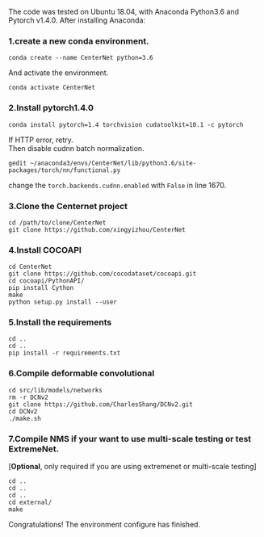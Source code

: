 <p>The code was tested on Ubuntu 18.04, with Anaconda Python3.6 and Pytorch v1.4.0. After installing Anaconda:  </p>
<h3>1.create a new conda environment.  </h3>
<pre><code>conda create --name CenterNet python=3.6  
</code></pre>
<p>    And activate the environment.  </p>
<pre><code>conda activate CenterNet
</code></pre>
<h3>2.Install pytorch1.4.0  </h3>
<pre><code>conda install pytorch=1.4 torchvision cudatoolkit=10.1 -c pytorch  
</code></pre>
<p>    If HTTP error, retry.<br/>    Then disable cudnn batch normalization.  </p>
<pre><code>gedit ~/anaconda3/envs/CenterNet/lib/python3.6/site-packages/torch/nn/functional.py  
</code></pre>
<p>    change the <code>torch.backends.cudnn.enabled</code> with <code>False</code> in line 1670.  </p>
<h3>3.Clone the Centernet project  </h3>
<pre><code>cd /path/to/clone/CenterNet  
git clone https://github.com/xingyizhou/CenterNet  
</code></pre>
<h3>4.Install COCOAPI  </h3>
<pre><code>cd CenterNet  
git clone https://github.com/cocodataset/cocoapi.git  
cd cocoapi/PythonAPI/  
pip install Cython  
make  
python setup.py install --user  
</code></pre>
<h3>5.Install the requirements  </h3>
<pre><code>cd ..
cd ..
pip install -r requirements.txt
</code></pre>
<h3>6.Compile deformable convolutional  </h3>
<pre><code>cd src/lib/models/networks
rm -r DCNv2
git clone https://github.com/CharlesShang/DCNv2.git
cd DCNv2
./make.sh
</code></pre>
<h3>7.Compile NMS if your want to use multi-scale testing or test ExtremeNet.  </h3>
<p>[<strong>Optional</strong>, only required if you are using extremenet or multi-scale testing] </p>
<pre><code>cd ..
cd ..
cd ..
cd external/
make
</code></pre>
<p>
Congratulations! The environment configure has finished.</p>
